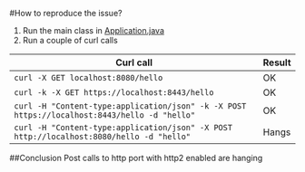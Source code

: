 #How to reproduce the issue?

1. Run the main class in [Application.java](src/main/java/com/example/Application.java)
2. Run a couple of curl calls

| Curl call | Result |
|-----------|--------|
|`curl -X GET localhost:8080/hello` | OK                                                            
|`curl -k -X GET https://localhost:8443/hello` | OK                                                 
|`curl -H "Content-type:application/json" -k -X POST https://localhost:8443/hello -d "hello"` | OK  
|`curl -H "Content-type:application/json" -X POST http://localhost:8080/hello -d "hello"` | Hangs


##Conclusion
Post calls to http port with http2 enabled are hanging